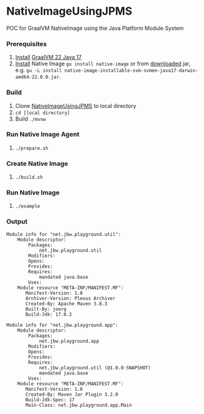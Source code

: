 # NativeImageUsingJPMS
POC for GraalVM NativeImage using the Java Platform Module System


### Prerequisites  
1. [Install](https://www.graalvm.org/docs/getting-started/) [GraalVM 22 Java 17](https://www.oracle.com/downloads/graalvm-downloads.html)
2. [Install](https://www.graalvm.org/docs/getting-started/#native-images) Native Image `gu install native-image` or from [downloaded](https://www.oracle.com/downloads/graalvm-downloads.html#license-lightbox) jar, e.g. `gu -L install native-image-installable-svm-svmee-java17-darwin-amd64-22.0.0.jar`.

### Build  
1. Clone [NativeImageUsingJPMS](https://github.com/joerg-wille/NativeImageUsingJPMS) to local directory
2. `cd [local directory]`
3. Build `./mvnw`

### Run Native Image Agent
1. `./prepare.sh`

### Create Native Image
1. `./build.sh`

### Run Native Image
1. `./example`

### Output
```
Module info for "net.jbw.playground.util":
    Module descriptor:
        Packages:
            net.jbw.playground.util
        Modifiers:
        Opens:
        Provides:
        Requires:
            mandated java.base
        Uses:
    Module resource "META-INF/MANIFEST.MF":
       Manifest-Version: 1.0
       Archiver-Version: Plexus Archiver
       Created-By: Apache Maven 3.8.3
       Built-By: joerg
       Build-Jdk: 17.0.2
       
Module info for "net.jbw.playground.app":
    Module descriptor:
        Packages:
            net.jbw.playground.app
        Modifiers:
        Opens:
        Provides:
        Requires:
            net.jbw.playground.util (@1.0.0-SNAPSHOT)
            mandated java.base
        Uses:
    Module resource "META-INF/MANIFEST.MF":
       Manifest-Version: 1.0
       Created-By: Maven Jar Plugin 3.2.0
       Build-Jdk-Spec: 17
       Main-Class: net.jbw.playground.app.Main
 ```
